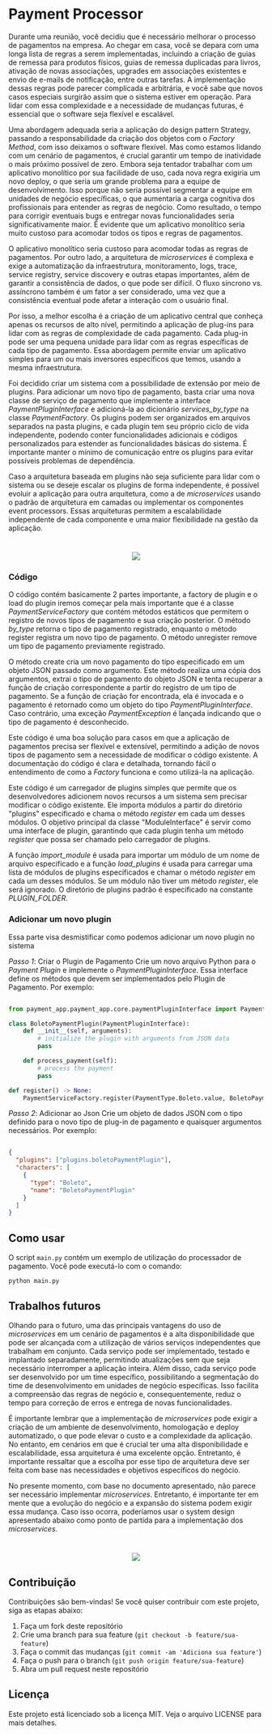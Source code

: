 Payment Processor
==============
Durante uma reunião, você decidiu que é necessário melhorar o processo de pagamentos na empresa. Ao chegar em casa, você se depara com uma longa lista de regras a serem implementadas, incluindo a criação de guias de remessa para produtos físicos, guias de remessa duplicadas para livros, ativação de novas associações, upgrades em associações existentes e envio de e-mails de notificação, entre outras tarefas. A implementação dessas regras pode parecer complicada e arbitrária, e você sabe que novos casos especiais surgirão assim que o sistema estiver em operação. Para lidar com essa complexidade e a necessidade de mudanças futuras, é essencial que o software seja flexível e escalável.

Uma abordagem adequada seria a aplicação do design pattern Strategy, passando a responsabilidade da criação dos objetos com o _Factory Method_, com isso deixamos o software flexível. Mas como estamos lidando com um cenário de pagamentos, é crucial garantir um tempo de inatividade o mais próximo possível de zero. Embora seja tentador trabalhar com um aplicativo monolítico por sua facilidade de uso, cada nova regra exigiria um novo deploy, o que seria um grande problema para a equipe de desenvolvimento. Isso porque não seria possível segmentar a equipe em unidades de negócio específicas, o que aumentaria a carga cognitiva dos profissionais para entender as regras de negócio. Como resultado, o tempo para corrigir eventuais bugs e entregar novas funcionalidades seria significativamente maior. É evidente que um aplicativo monolítico seria muito custoso para acomodar todos os tipos e regras de pagamentos.

O aplicativo monolítico seria custoso para acomodar todas as regras de pagamentos. Por outro lado, a arquitetura de _microservices_ é complexa e exige a automatização da infraestrutura, monitoramento, logs, trace, service registry, service discovery e outras etapas importantes, além de garantir a consistência de dados, o que pode ser difícil. O fluxo síncrono vs. assíncrono também é um fator a ser considerado, uma vez que a consistência eventual pode afetar a interação com o usuário final.

Por isso, a melhor escolha é a criação de um aplicativo central que conheça apenas os recursos de alto nível, permitindo a aplicação de plug-ins para lidar com as regras de complexidade de cada pagamento. Cada plug-in pode ser uma pequena unidade para lidar com as regras específicas de cada tipo de pagamento. Essa abordagem permite enviar um aplicativo simples para um ou mais inversores específicos que temos, usando a mesma infraestrutura.

Foi decidido criar um sistema com a possibilidade de extensão por meio de plugins. Para adicionar um novo tipo de pagamento, basta criar uma nova classe de serviço de pagamento que implemente a interface *PaymentPluginInterface* e adicioná-la ao dicionário *services_by_type* na classe *PaymentFactory*. Os plugins podem ser organizados em arquivos separados na pasta plugins, e cada plugin tem seu próprio ciclo de vida independente, podendo conter funcionalidades adicionais e códigos personalizados para estender as funcionalidades básicas do sistema. É importante manter o mínimo de comunicação entre os plugins para evitar possíveis problemas de dependência.

Caso a arquitetura baseada em plugins não seja suficiente para lidar com o sistema ou se deseje escalar os plugins de forma independente, é possível evoluir a aplicação para outra arquitetura, como a de _microservices_ usando o padrão de arquitetura em camadas ou implementar os componentes event processors. Essas arquiteturas permitem a escalabilidade independente de cada componente e uma maior flexibilidade na gestão da aplicação.

<h1 align="center">
    <img src="https://i.imgur.com/A5mDiEI.png">
</h1>


### Código 
O código contém basicamente 2 partes importante, a factory de plugin e o load do plugin iremos começar pela mais importante que é a classe *PaymentServiceFactory* que contém métodos estáticos que permitem o registro de novos tipos de pagamento e sua criação posterior. O método *_by_type_* retorna o tipo de pagamento registrado, enquanto o método register registra um novo tipo de pagamento. O método unregister remove um tipo de pagamento previamente registrado.

O método create cria um novo pagamento do tipo especificado em um objeto JSON passado como argumento. Este método realiza uma cópia dos argumentos, extrai o tipo de pagamento do objeto JSON e tenta recuperar a função de criação correspondente a partir do registro de um tipo de pagamento. Se a função de criação for encontrada, ela é invocada e o pagamento é retornado como um objeto do tipo *PaymentPluginInterface*. Caso contrário, uma exceção *PaymentException* é lançada indicando que o tipo de pagamento é desconhecido.

Este código é uma boa solução para casos em que a aplicação de pagamentos precisa ser flexível e extensível, permitindo a adição de novos tipos de pagamento sem a necessidade de modificar o código existente. A documentação do código é clara e detalhada, tornando fácil o entendimento de como a _Factory_ funciona e como utilizá-la na aplicação.

Este código é um carregador de plugins simples que permite que os desenvolvedores adicionem novos recursos a um sistema sem precisar modificar o código existente. Ele importa módulos a partir do diretório "plugins" especificado e chama o método *register* em cada um desses módulos. O objetivo principal da classe "ModuleInterface" é servir como uma interface de plugin, garantindo que cada plugin tenha um método *register* que possa ser chamado pelo carregador de plugins.

A função *import_module* é usada para importar um módulo de um nome de arquivo especificado e a função *load_plugins* é usada para carregar uma lista de módulos de plugins especificados e chamar o método *register* em cada um desses módulos. Se um módulo não tiver um método *register*, ele será ignorado. O diretório de plugins padrão é especificado na constante *PLUGIN_FOLDER*.


### Adicionar um novo plugin
Essa parte visa desmistificar como podemos adicionar um novo plugin no sistema 

*Passo 1*: Criar o Plugin de Pagamento
Crie um novo arquivo Python para o _Payment Plugin_ e implemente o _PaymentPluginInterface_. Essa interface define os métodos que devem ser implementados pelo Plugin de Pagamento. Por exemplo:

```python

from payment_app.payment_app.core.paymentPluginInterface import PaymentPluginInterface

class BoletoPaymentPlugin(PaymentPluginInterface):
    def __init__(self, arguments):
        # initialize the plugin with arguments from JSON data
        pass

    def process_payment(self):
        # process the payment
        pass

def register() -> None:
    PaymentServiceFactory.register(PaymentType.Boleto.value, BoletoPaymentPlugin)

```

*Passo 2*: Adicionar ao Json
Crie um objeto de dados JSON com o tipo definido para o novo tipo de plug-in de pagamento e quaisquer argumentos necessários.
Por exemplo:
```json

{
  "plugins": ["plugins.boletoPaymentPlugin"],
  "characters": [
    {
      "type": "Boleto",
      "name": "BoletoPaymentPlugin"
    }
  ]
}

```

Como usar
----------

O script `main.py` contém um exemplo de utilização do processador de pagamento. Você pode executá-lo com o comando:

`python main.py`


Trabalhos futuros
------------
Olhando para o futuro, uma das principais vantagens do uso de _microservices_ em um cenário de pagamentos é a alta disponibilidade que pode ser alcançada com a utilização de vários serviços independentes que trabalham em conjunto. Cada serviço pode ser implementado, testado e implantado separadamente, permitindo atualizações sem que seja necessário interromper a aplicação inteira. Além disso, cada serviço pode ser desenvolvido por um time específico, possibilitando a segmentação do time de desenvolvimento em unidades de negócio específicas. Isso facilita a compreensão das regras de negócio e, consequentemente, reduz o tempo para correção de erros e entrega de novas funcionalidades.

É importante lembrar que a implementação de _microservices_ pode exigir a criação de um ambiente de desenvolvimento, homologação e deploy automatizado, o que pode elevar o custo e a complexidade da aplicação. No entanto, em cenários em que é crucial ter uma alta disponibilidade e escalabilidade, essa arquitetura é uma excelente opção. Entretanto, é importante ressaltar que a escolha por esse tipo de arquitetura deve ser feita com base nas necessidades e objetivos específicos do negócio.

No presente momento, com base no documento apresentado, não parece ser necessário implementar _microservices_. Entretanto, é importante ter em mente que a evolução do negócio e a expansão do sistema podem exigir essa mudança. Caso isso ocorra, poderíamos usar o system design apresentado abaixo como ponto de partida para a implementação dos _microservices_.

<h1 align="center">
    <img src="https://i.imgur.com/QvaU8Lv.jpg">
</h1>


Contribuição
------------

Contribuições são bem-vindas! Se você quiser contribuir com este projeto, siga as etapas abaixo:

1.  Faça um fork deste repositório
2.  Crie uma branch para sua feature (`git checkout -b feature/sua-feature`)
3.  Faça o commit das mudanças (`git commit -am 'Adiciona sua feature'`)
4.  Faça o push para o branch (`git push origin feature/sua-feature`)
5.  Abra um pull request neste repositório

Licença
-------

Este projeto está licenciado sob a licença MIT. Veja o arquivo LICENSE para mais detalhes.
